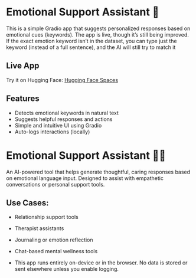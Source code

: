 # Emotional Support Assistant 🧠

This is a simple Gradio app that suggests personalized responses based on emotional cues (keywords). The app is live, though it’s still being improved. If the exact emotion keyword isn’t in the dataset, you can type just the keyword (instead of a full sentence), and the AI will still try to match it

## Live App
Try it on Hugging Face:  [Hugging Face Spaces](https://huggingface.co/spaces/Din7/emotion-support-app)

## Features
- Detects emotional keywords in natural text
- Suggests helpful responses and actions
- Simple and intuitive UI using Gradio
- Auto-logs interactions (locally)

# Emotional Support Assistant 🤖💬

An AI-powered tool that helps generate thoughtful, caring responses based on emotional language input. Designed to assist with empathetic conversations or personal support tools.

## Use Cases:
- Relationship support tools
- Therapist assistants
- Journaling or emotion reflection
- Chat-based mental wellness tools

- This app runs entirely on-device or in the browser. No data is stored or sent elsewhere unless you enable logging.
